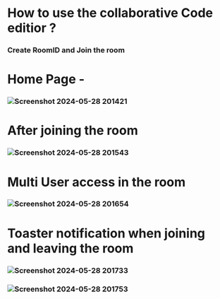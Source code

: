 # How to use the collaborative Code editior ?

### Create RoomID  and Join the room

# Home Page - 
### ![Screenshot 2024-05-28 201421](https://github.com/SiddhantDas18/Colaborative-compiler/assets/66473233/9a90955c-2827-4f3e-89ea-f09e2519aac4)

# After joining the room
### ![Screenshot 2024-05-28 201543](https://github.com/SiddhantDas18/Colaborative-compiler/assets/66473233/2bbbeb19-141f-473c-92c4-35eeb0532c97)

# Multi User access in the room
### ![Screenshot 2024-05-28 201654](https://github.com/SiddhantDas18/Colaborative-compiler/assets/66473233/bf2fb26f-6e69-49c4-a186-e854c0b1370c)

# Toaster notification when joining and leaving the room
### ![Screenshot 2024-05-28 201733](https://github.com/SiddhantDas18/Colaborative-compiler/assets/66473233/9b1e05c9-0983-4ee9-8638-9d059f2c0a22)
### ![Screenshot 2024-05-28 201753](https://github.com/SiddhantDas18/Colaborative-compiler/assets/66473233/df6d5b98-a39b-436a-b605-8948019aebb8)
